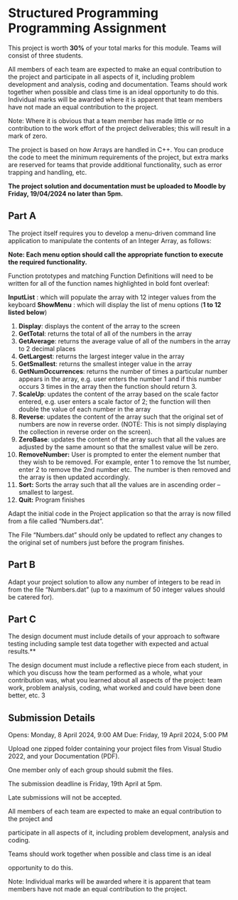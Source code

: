 ﻿# Structured Programming Programming Assignment

This project is worth **30%** of your total marks for this module. Teams will consist of three students.

All members of each team are expected to make an equal contribution to the project and participate in all aspects of it, including problem development and analysis, coding and documentation. Teams should work together when possible and class time is an ideal opportunity to do this. Individual marks will be awarded where it is apparent that team members have not made an equal contribution to the project.

Note: Where it is obvious that a team member has made little or no contribution to the work effort of the project deliverables; this will result in a mark of zero.

The project is based on how Arrays are handled in C++. You can produce the code to meet the minimum requirements of the project, but extra marks are reserved for teams that provide additional functionality, such as error trapping and handling, etc.

**The project solution and documentation must be uploaded to Moodle by Friday, 19/04/2024 no later than 5pm.**

## **Part A**

The project itself requires you to develop a menu-driven command line application to manipulate the contents of an Integer Array, as follows:

**Note: Each menu option should call the appropriate function to execute the required functionality.**

Function prototypes and matching Function Definitions will need to be written for all of the function names highlighted in bold font overleaf:

**InputList** : which will populate the array with 12 integer values from the keyboard **ShowMenu** : which will display the list of menu options (**1 to 12 listed below**)

1. **Display**: displays the content of the array to the screen
1. **GetTotal**: returns the total of all of the numbers in the array
1. **GetAverage**: returns the average value of all of the numbers in the array to 2 decimal places
1. **GetLargest**: returns the largest integer value in the array
1. **GetSmallest**: returns the smallest integer value in the array
1. **GetNumOccurrences**: returns the number of times a particular number appears in the array, e.g. user enters the number 1 and if this number occurs 3 times in the array then the function should return 3.
1. **ScaleUp**: updates the content of the array based on the scale factor entered, e.g. user enters a scale factor of 2; the function will then double the value of each number in the array
1. **Reverse**: updates the content of the array such that the original set of numbers are now in reverse order. (NOTE: This is not simply displaying the collection in reverse order on the screen).
1. **ZeroBase**: updates the content of the array such that all the values are adjusted by the same amount so that the smallest value will be zero.
1. **RemoveNumber:** User is prompted to enter the element number that they wish to be removed. For example, enter 1 to remove the 1st number, enter 2 to remove the 2nd number etc. The number is then removed and the array is then updated accordingly.
1. **Sort:** Sorts the array such that all the values are in ascending order – smallest to largest.
1. **Quit:** Program finishes

Adapt the initial code in the Project application so that the array is now filled from a file called “Numbers.dat”.

The File “Numbers.dat” should only be updated to reflect any changes to the original set of numbers just before the program finishes.

## **Part B**

Adapt your project solution to allow any number of integers to be read in from the file “Numbers.dat” (up to a maximum of 50 integer values should be catered for).

## **Part C**

The design document must include details of your approach to software testing including sample test data together with expected and actual results.\*\*

The design document must include a reflective piece from each student, in which you discuss how the team performed as a whole, what your contribution was, what you learned about all aspects of the project: team work, problem analysis, coding, what worked and could have been done better, etc.
3

## Submission Details

Opens: Monday, 8 April 2024, 9:00 AM
Due: Friday, 19 April 2024, 5:00 PM

Upload one zipped folder containing your project files from Visual Studio 2022, and your Documentation (PDF).

One member only of each group should submit the files.

The submission deadline is Friday, 19th April at 5pm.

Late submissions will not be accepted.

All members of each team are expected to make an equal contribution to the project and

participate in all aspects of it, including problem development, analysis and coding.

Teams should work together when possible and class time is an ideal

opportunity to do this.

Note: Individual marks will be awarded where it is apparent that team members have not made an equal contribution to the project.
